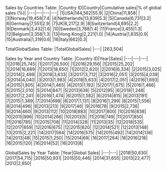 Sales by Countries Table:
|Country ID|Country|Cumulative sales|% of global sales (%)|
|---|---|---|---|
|1|USA|144,562|55.9|
|2|China|11,858| |
|3|Norway|19,458|7.4|
|4|Netherlands|13,839|5.3|
|5|Canada|6,731|3.2|
|6|Germany|7,551|2.9|
|7|UK|6,217|2.9|
|8|Switzerland|4,695|2.2|
|9|Denmark|3,432|1.6|
|10|Sweden|3,788|1.4|
|11|France|3,455|1.3|
|12|Belgium|3,358|1.3|
|13|Hong Kong|2,221|1.0|
|14|Austria|1,835|0.9|
|15|Australia|1,319|0.6|
|16|Italy|662|0.3|

TotalGlobalSales Table:
|TotalGlobalSales|
|---|
|263,504|

Sales by Year and Country Table:
|Country ID|Year|Sales|
|---|---|---|
|1|2018|25,745|
|1|2017|26,500|
|1|2016|29,156|
|1|2015|25,202|
|1|2014|16,689|
|1|2013|18,650|
|1|2012|2,620|
|2|2016|6,334|
|2|2015|3,025|
|2|2014|2,499|
|3|2018|3,633|
|3|2017|3,712|
|3|2016|2,051|
|3|2015|4,039|
|3|2014|4,040|
|3|2013|1,983|
|4|2018|5,633|
|4|2017|2,051|
|4|2016|1,693|
|4|2015|1,805|
|4|2014|1,465|
|4|2013|1,192|
|5|2017|1,675|
|5|2016|1,466|
|5|2015|2,010|
|5|2014|847|
|5|2013|638|
|5|2012|95|
|6|2018|1,248|
|6|2017|2,241|
|6|2016|1,474|
|6|2015|1,582|
|6|2014|815|
|6|2013|191|
|7|2015|1,389|
|7|2014|698|
|8|2017|1,131|
|8|2016|1,299|
|8|2015|1,556|
|8|2014|496|
|8|2013|213|
|9|2017|46|
|9|2016|78|
|9|2015|2,736|
|9|2014|460|
|9|2013|112|
|10|2018|883|
|10|2017|800|
|10|2016|838|
|10|2015|996|
|10|2014|266|
|10|2013|5|
|11|2018|749|
|11|2017|850|
|11|2016|785|
|11|2015|708|
|11|2014|328|
|11|2013|35|
|12|2018|535|
|12|2017|659|
|12|2016|675|
|12|2015|820|
|12|2014|521|
|12|2013|148|
|13|2015|2,221|
|14|2017|584|
|14|2016|575|
|14|2015|492|
|14|2014|136|
|14|2013|48|
|15|2015|1,250|
|15|2014|69|
|16|2017|264|
|16|2016|218|
|16|2015|120|
|16|2014|52|
|16|2013|8|

GlobalSales by Year Table:
|Year|Global Sales|
|---|---|
|2018|50,630|
|2017|54,715|
|2016|50,931|
|2015|50,446|
|2014|31,655|
|2013|22,477|
|2012|2,650|